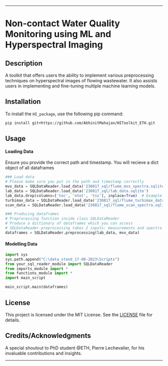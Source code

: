 

---

# Non-contact Water Quality Monitoring using ML and Hyperspectral Imaging

## Description
A toolkit that offers users the ability to implement various preprocessing techniques on hyperspectral images of flowing wastewater. It also assists users in implementing and fine-tuning multiple machine learning models.

## Installation
To install the `HI_package`, use the following pip command:
```bash
pip install git+https://github.com/AbhinitMahajan/HIToolkit_ETH.git
```

## Usage

#### Loading Data
Ensure you provide the correct path and timestamp. You will recieve a dict object of all dataframes  

```python
### Load data
# Please make sure you put in the path and timestamp correctly
mvx_data = SQLDataReader.load_data('230817_sql/flume_mvx_spectra.sqlite')
lab_data = SQLDataReader.load_data('230817_sql/lab_data.sqlite')
lab_data.drop(columns=['toc', 'ntot', 'tss'], inplace=True)  # Example of inline data processing
turbimax_data = SQLDataReader.load_data('230817_sql/flume_turbimax_data.sqlite', '2023-05-08T09:00:00', '2023-09-01T00:00:00')
scan_data = SQLDataReader.load_data('230817_sql/flume_scan_spectra.sqlite', '2023-05-08T09:00:00', '2023-09-01T00:00:00')

### Producing dataframes
# Preprocessing function inside class SQLDataReader
# Produce a dictionary of dataframes which you can access 
# SQLDataReader.preprocessing takes 2 inputs: measurements and spectra 
dataframes = SQLDataReader.preprocessing(lab_data, mvx_data)
```

#### Modelling Data

```python
import sys
sys.path.append("C:\data_stand_17-08-2023\Scripts")
from your_sql_reader_module import SQLDataReader
from imports_module import *
from functions_module import *
import main_script

main_script.main(dataframes)
```

## License
This project is licensed under the MIT License. See the [LICENSE](./LICENSE) file for details.

## Credits/Acknowledgments
A special shoutout to PhD student @ETH, Pierre Lechevalier, for his invaluable contributions and insights.

---

